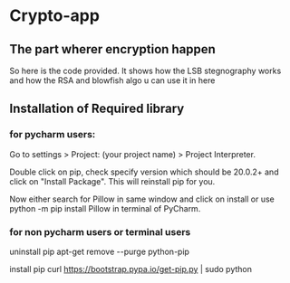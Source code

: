 # Crypto-app

## The part wherer encryption happen
So here is the code provided. It shows how the LSB stegnography works and how the RSA and blowfish algo u can use it in here

## Installation of Required library
### for pycharm users:

Go to settings > Project: (your project name) > Project Interpreter.

Double click on pip, check specify version which should be 20.0.2+ and click on "Install Package". This will reinstall pip for you.

Now either search for Pillow in same window and click on install or use python -m pip install Pillow in terminal of PyCharm.

### for non pycharm users or terminal users

uninstall pip apt-get remove --purge python-pip

install pip curl https://bootstrap.pypa.io/get-pip.py | sudo python

